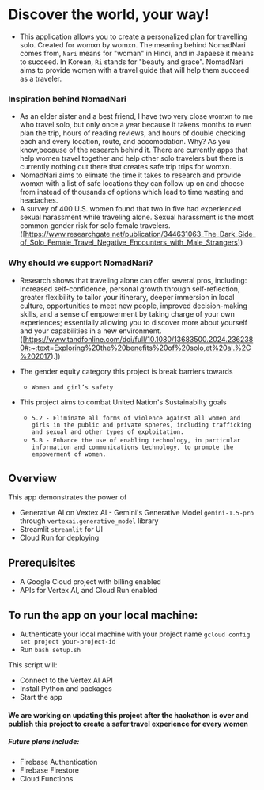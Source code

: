# Discover the world, your way! 

- This application allows you to create a personalized plan for travelling solo. Created for womxn by womxn. The meaning behind NomadNari comes from, `Nari` means for "woman" in Hindi, and in Japaese it means to succeed. In Korean, `Ri` stands for "beauty and grace". NomadNari aims to provide women with a travel guide that will help them succeed as a traveler. 

### Inspiration behind NomadNari
- As an elder sister and a best friend, I have two very close womxn to me who travel solo, but only once a year because it takens months to even plan the trip, hours of reading reviews, and hours of double checking each and every location, route, and accomodation. Why? As you know,because of the research behind it. There are currently apps that help women travel together and help other solo travelers but there is currently nothing out there that creates safe trip trips for womxn. 
- NomadNari aims to elimate the time it takes to research and provide womxn with a list of safe locations they can follow up on and choose from instead of thousands of options which lead to time wasting and headaches. 
- A survey of 400 U.S. women found that two in five had experienced sexual harassment while traveling alone. Sexual harassment is the most common gender risk for solo female travelers. ([https://www.researchgate.net/publication/344631063_The_Dark_Side_of_Solo_Female_Travel_Negative_Encounters_with_Male_Strangers])

### Why should we support NomadNari? 
- Research shows that traveling alone can offer several pros, including: increased self-confidence, personal growth through self-reflection, greater flexibility to tailor your itinerary, deeper immersion in local culture, opportunities to meet new people, improved decision-making skills, and a sense of empowerment by taking charge of your own experiences; essentially allowing you to discover more about yourself and your capabilities in a new environment. ([https://www.tandfonline.com/doi/full/10.1080/13683500.2024.2362380#:~:text=Exploring%20the%20benefits%20of%20solo,et%20al.%2C%202017).])

- The gender equity category this project is break barriers towards 
    - `Women and girl’s safety`
- This project aims to combat United Nation's Sustainabilty goals
    - `5.2 - Eliminate all forms of violence against all women and girls in the public and private spheres, including trafficking and sexual and other types of exploitation.`
    - `5.B - Enhance the use of enabling technology, in particular information and communications technology, to promote the empowerment of women.`

## Overview

This app demonstrates the power of
- Generative AI on Vextex AI - Gemini's Generative Model `gemini-1.5-pro` through `vertexai.generative_model` library 
- Streamlit `streamlit` for UI
- Cloud Run for deploying

## Prerequisites

- A Google Cloud project with billing enabled
- APIs for Vertex AI, and Cloud Run enabled

## To run the app on your local machine: 
- Authenticate your local machine with your project name
`gcloud config set project your-project-id`
- Run `bash setup.sh`

This script will:

- Connect to the Vertex AI API
- Install Python and packages
- Start the app

#### We are working on updating this project after the hackathon is over and publish this project to create a safer travel experience for every women

##### Future plans include: 
- Firebase Authentication
- Firebase Firestore
- Cloud Functions 